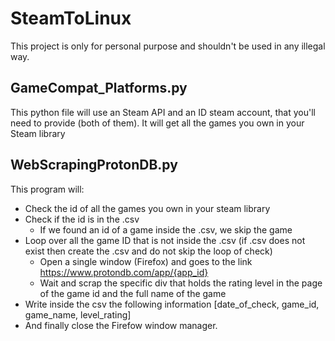 # SteamToLinux

This project is only for personal purpose and shouldn't be used in any illegal way.

## GameCompat_Platforms.py
This python file will use an Steam API and an ID steam account, that you'll need to provide (both of them). It will get all the games you own in your Steam library

## WebScrapingProtonDB.py
This program will:
- Check the id of all the games you own in your steam library
- Check if the id is in the .csv
  - If we found an id of a game inside the .csv, we skip the game
- Loop over all the game ID that is not inside the .csv (if .csv does not exist then create the .csv and do not skip the loop of check)
  - Open a single window (Firefox) and goes to the link https://www.protondb.com/app/{app_id}  
  - Wait and scrap the specific div that holds the rating level in the page of the game id and the full name of the game
- Write inside the csv the following information [date_of_check, game_id, game_name, level_rating]
- And finally close the Firefow window manager.
